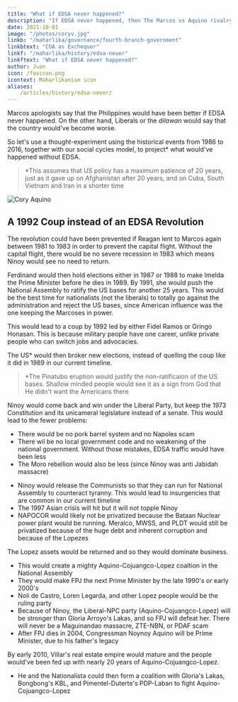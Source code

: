 ```yaml
---
title: "What if EDSA never happened?"
description: "If EDSA never happened, then The Marcos vs Aquino rivalry would be replaced by Dutertes vs Lopezes (Poe, Aquino)"
date: 2021-10-01
image: "/photos/coryv.jpg"
linkb: "/maharlika/governance/fourth-branch-government"
linkbtext: "COA as Exchequer"
linkf: "/maharlika/history/edsa-never"
linkftext: "What if EDSA never happened?"
author: Juan
icon: /favicon.png
icontext: Maharlikanism icon    
aliases:
    /articles/history/edsa-never/
---
```


<!-- linkb: "articles/infrastructure/edsa-traffic"
linkbtext: "EDSA traffic"
linkf: "articles/metaphysics/democracy-is-bad"
linkftext: "Democracyis bad"
--- -->

Marcos apologists say that the Philippines would have been better if EDSA never happened. On the other hand, Liberals or the *dilawan* would say that the country would've become worse.

So let's use a thought-experiment using the historical events from 1986 to 2016, together with our social cycles model, to project* what would've happened without EDSA.

> *This assumes that US policy has a maximum patience of 20 years, just as it gave up on Afghanistan after 20 years, and on Cuba, South Vietnam and Iran in a shorter time 

![Cory Aquino](https://sorasystem.sirv.com/photos/mh/coryv.jpg)


## A 1992 Coup instead of an EDSA Revolution

The revolution could have been prevented if Reagan lent to Marcos again between 1981 to 1983 in order to prevent the capital flight. Without the capital flight, there would be no severe recession in 1983 which means Ninoy would see no need to return. 

Ferdinand would then hold elections either in 1987 or 1988 to make Imelda the Prime Minister before he dies in 1989. By 1991, she would push the National Assembly to ratify the US bases for another 25 years. This would be the best time for nationalists (not the liberals) to totally go against the administration and reject the US bases, since American influence was the one keeping the Marcoses in power. 

This would lead to a coup by 1992 led by either Fidel Ramos or Gringo Honasan. This is because military people have one career, unlike private people who can switch jobs and advocacies.  

The US* would then broker new elections, instead of quelling the coup like it did in 1989 in our current timeline.  

> *The Pinatubo eruption would justify the non-ratificaion of the US bases. Shallow minded people would see it as a sign from God that He didn't want the Americans there

Ninoy would come back and win under the Liberal Party, but keep the 1973 Constitution and its unicameral legislature instead of a senate<!-- especially since he had more popular support than his wife Cory -->. This would lead to the fewer problems:

- There would be no pork barrel system and no Napoles scam
- There wil be no local government code and no weakening of the national government. Without those mistakes, EDSA traffic would have been less
- The Moro rebellion would also be less (since Ninoy was anti Jabidah massacre)
<!-- insurgency would end or be so insignificant because the military would not release Communists that were caught during Marcos' time -->
- Ninoy would release the Communists so that they can run for National Assembly to counteract tyranny. This would lead to insurgencies that are common in our current timeline
- The 1997 Asian crisis will hit but it will not topple Ninoy <!-- because it would be much better than Imelda's rule --> 
- NAPOCOR would likely not be privatized because the Bataan Nuclear power plant would be running. Meralco, MWSS, and PLDT would still be privatized because of the huge debt and inherent corruption and because of the Lopezes

The Lopez assets would be returned and so they would dominate business. 
- This would create a mighty Aquino-Cojuangco-Lopez coaltion in the National Assembly
- They would make FPJ the next Prime Minister by the late 1990's or early 2000's
- Noli de Castro, Loren Legarda, and other Lopez people would be the ruling party 
- Because of Ninoy, the Liberal-NPC party (Aquino-Cojuangco-Lopez) will be stronger than Gloria Arroyo's Lakas, and so FPJ will defeat her. There will never be a Maguinandao massacre, ZTE-NBN, or PDAF scam
- After FPJ dies in 2004, Congressman Noynoy Aquino will be Prime Minister, due to his father's legacy

<!-- - The Aquino-Cojuangco-Lopez would only be challenged by the Villars, so the 2000's would be the start of Villars vs Lopezes, as Nationalista vs Liberals. This is similar to the Nationalist Marcoses vs the Liberal Aquinos. -->

By early 2010, Villar's real estate empire would mature and the people would've been fed up with nearly 20 years of  Aquino-Cojuangco-Lopez. 
- He and the Nationalista could then form a coalition with Gloria's Lakas, Bongbong's KBL, and Pimentel-Duterte's PDP-Laban to fight Aquino-Cojuangco-Lopez

<!-- Poe + Noynoy, and  Arroyo (the Central Luzon feudal lords)
 -->
<!--  The years 2020-2030 will explain why  -->